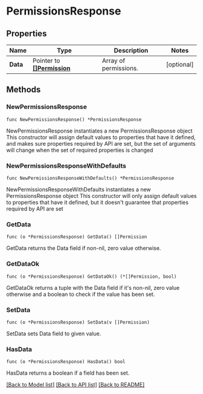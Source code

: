 # PermissionsResponse

## Properties

Name | Type | Description | Notes
------------ | ------------- | ------------- | -------------
**Data** | Pointer to [**[]Permission**](Permission.md) | Array of permissions. | [optional] 

## Methods

### NewPermissionsResponse

`func NewPermissionsResponse() *PermissionsResponse`

NewPermissionsResponse instantiates a new PermissionsResponse object
This constructor will assign default values to properties that have it defined,
and makes sure properties required by API are set, but the set of arguments
will change when the set of required properties is changed

### NewPermissionsResponseWithDefaults

`func NewPermissionsResponseWithDefaults() *PermissionsResponse`

NewPermissionsResponseWithDefaults instantiates a new PermissionsResponse object
This constructor will only assign default values to properties that have it defined,
but it doesn't guarantee that properties required by API are set

### GetData

`func (o *PermissionsResponse) GetData() []Permission`

GetData returns the Data field if non-nil, zero value otherwise.

### GetDataOk

`func (o *PermissionsResponse) GetDataOk() (*[]Permission, bool)`

GetDataOk returns a tuple with the Data field if it's non-nil, zero value otherwise
and a boolean to check if the value has been set.

### SetData

`func (o *PermissionsResponse) SetData(v []Permission)`

SetData sets Data field to given value.

### HasData

`func (o *PermissionsResponse) HasData() bool`

HasData returns a boolean if a field has been set.


[[Back to Model list]](../README.md#documentation-for-models) [[Back to API list]](../README.md#documentation-for-api-endpoints) [[Back to README]](../README.md)



